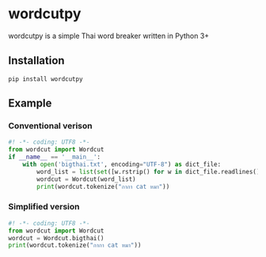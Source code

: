wordcutpy
=========
wordcutpy is a simple Thai word breaker written in Python 3+

Installation
------------

````
pip install wordcutpy
````


Example
-------

### Conventional verison

````python
#! -*- coding: UTF8 -*-
from wordcut import Wordcut
if __name__ == '__main__':
    with open('bigthai.txt', encoding="UTF-8") as dict_file:
        word_list = list(set([w.rstrip() for w in dict_file.readlines()]))
        wordcut = Wordcut(word_list)
        print(wordcut.tokenize("กากา cat หมา"))
````


### Simplified version


````python
#! -*- coding: UTF8 -*-
from wordcut import Wordcut
wordcut = Wordcut.bigthai()
print(wordcut.tokenize("กากา cat หมา"))
````
